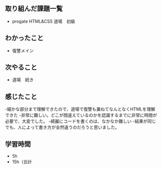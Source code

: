 ## 取り組んだ課題一覧
- progate HTML&CSS 道場　初級
## わかったこと
- 復讐メイン
## 次やること
- 道場　続き
## 感じたこと
-細かな部分まで理解できたので、道場で復讐も兼ねてなんとなくHTMLを理解できた
-非常に難しい。どこが間違えているのかを認識するまでに非常に時間が必要で、大変でした。
-綺麗にコードを書くのは、なかなか難しい
-結果が同じでも、人によって書き方が全然違うのだろうと思いました。
## 学習時間
- 5h
- 15h（合計
